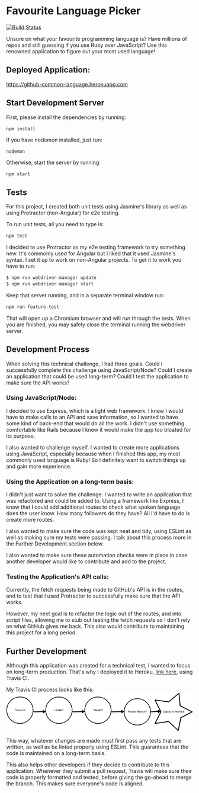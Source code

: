 # Favourite Language Picker
[![Build Status](https://travis-ci.com/Kharouk/Fave-Language-Picker.svg?token=y9Amnq7P4ASRBhz6qGVw&branch=master)](https://travis-ci.com/Kharouk/Fave-Language-Picker)

Unsure on what your favourite programming language is? Have millions of repos and still guessing if you use Ruby over JavaScript? Use this renowned application to figure out your most used language! 

## Deployed Application:
https://github-common-language.herokuapp.com

## Start Development Server
First, please install the dependencies by running:
```
npm install
```

If you have nodemon installed, just run:
```
nodemon
```

Otherwise, start the server by running:
```bash
npm start
```

## Tests
For this project, I created both unit tests using Jasmine's library as well as using Protractor (non-Angular) for e2e testing. 

To run unit tests, all you need to type is:
```bash
npm test
```

I decided to use Protractor as my e2e testing framework to try something new. It's commonly used for Angular but I liked that it used Jasmine's syntax. I set it up to work on non-Angular projects. To get it to work you have to run:
```bash
$ npm run webdriver-manager update
$ npm run webdriver-manager start
```
Keep that server running, and in a separate terminal window run:
```bash
npm run feature-test
```

That will open up a Chromium browser and will run through the tests. When you are finished, you may safely close the terminal running the webdriver server.

## Development Process
When solving this technical challenge, I had three goals. Could I successfully complete this challenge using JavaScript/Node? Could I create an application that could be used long-term? Could I test the application to make sure the API works?

### Using JavaScript/Node:
I decided to use Express, which is a light web framework. I knew I would have to make calls to an API and save information, so I wanted to have some kind of back-end that would do all the work. I didn't use something comfortable like Rails because I knew it would make the app too bloated for its purpose.

I also wanted to challenge myself. I wanted to create more applications using JavaScript, especially because when I finished this app, my most commonly used language is Ruby! So I definitely want to switch things up and gain more experience.

### Using the Application on a long-term basis:
I didn't just want to solve the challenge. I wanted to write an application that was refactored and could be added to. Using a framework like Express, I know that I could add additional routes to check what spoken language does the user know. How many followers do they have? All I'd have to do is create more routes. 

I also wanted to make sure the code was kept neat and tidy, using ESLint as well as making sure my tests were passing. I talk about this process more in the Further Development section below.

I also wanted to make sure these automation checks were in place in case another developer would like to contribute and add to the project.

### Testing the Application's API calls:
Currently, the fetch requests being made to GitHub's API is in the routes, and to test that I used Protractor to successfully make sure that the API works.

However, my next goal is to refactor the logic out of the routes, and into script files, allowing me to stub out testing the fetch requests so I don't rely on what GitHub gives me back. This also would contribute to maintaining this project for a long period. 

## Further Development

Although this application was created for a technical test, I wanted to focus on long-term production. That's why I deployed it to Heroku, [link here][1], using Travis CI. 

My Travis CI process looks like this:
![Continuous Integration][2]


This way, whatever changes are made must first pass any tests that are written, as well as be linted properly using ESLint. This guarantees that the code is maintained on a long-term basis. 

This also helps other developers if they decide to contribute to this application. Whenever they submit a pull request, Travis will make sure their code is properly formatted and tested, before giving the go-ahead to merge the branch. This makes sure everyone's code is aligned.

[1]: https://github-common-language.herokuapp.com/
[2]: mockups/travisCI.png